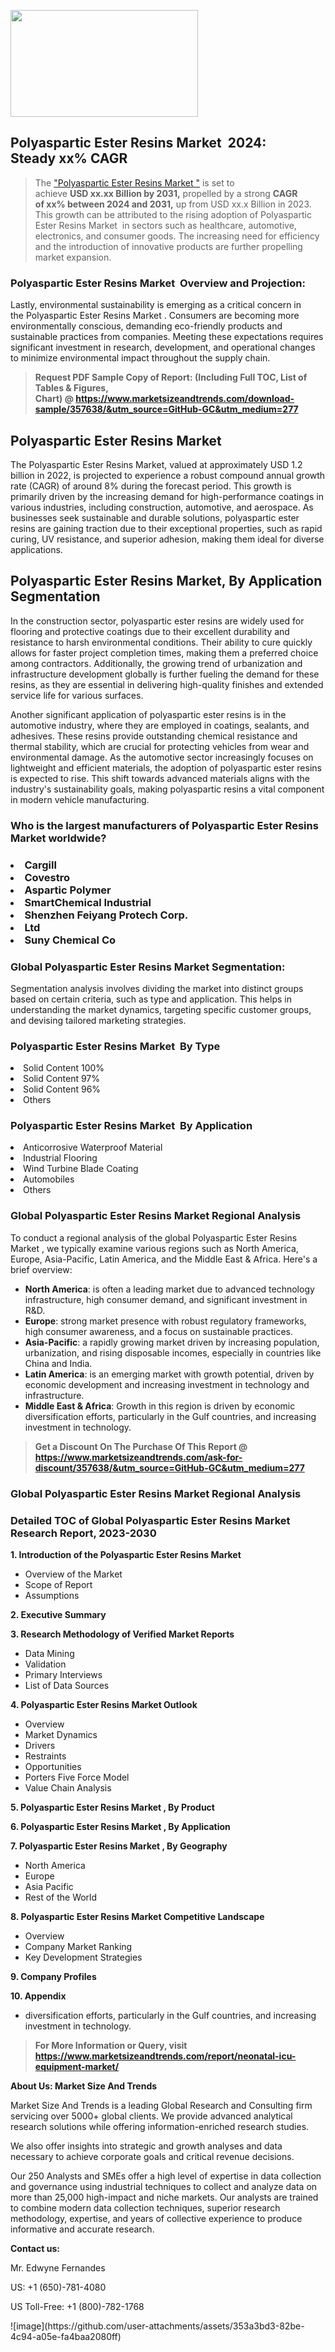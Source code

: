 <p><img class="alignnone size-medium wp-image-20088" src="https://ffe5etoiles.com/wp-content/uploads/2024/12/MST1-300x171.png" alt="" width="300" height="171" /></p><h2 id="ember46" class="ember-view reader-text-block__heading-2">Polyaspartic Ester Resins Market &nbsp;2024: Steady&nbsp;xx% CAGR</h2><blockquote id="ember47" class="ember-view reader-text-block__blockquote">The&nbsp;<a class="app-aware-link " href="https://www.marketsizeandtrends.com/download-sample/357638/&utm_source=GitHub-GC&utm_medium=277" target="_blank" data-test-app-aware-link="">"Polyaspartic Ester Resins Market "</a>&nbsp;is set to achieve&nbsp;<strong>USD&nbsp;xx.xx&nbsp;Billion by 2031,</strong>&nbsp;propelled by a strong&nbsp;<strong>CAGR of&nbsp;xx% between 2024 and 2031,</strong>&nbsp;up from USD xx.x Billion in 2023. This growth can be attributed to the rising adoption of&nbsp;Polyaspartic Ester Resins Market &nbsp;in sectors such as healthcare, automotive, electronics, and consumer goods. The increasing need for efficiency and the introduction of innovative products are further propelling market expansion.</blockquote><h3 id="ember48" class="ember-view reader-text-block__heading-3">Polyaspartic Ester Resins Market &nbsp;Overview and Projection:</h3><p id="ember49" class="ember-view reader-text-block__paragraph">Lastly, environmental sustainability is emerging as a critical concern in the&nbsp;Polyaspartic Ester Resins Market . Consumers are becoming more environmentally conscious, demanding eco-friendly products and sustainable practices from companies. Meeting these expectations requires significant investment in research, development, and operational changes to minimize environmental impact throughout the supply chain.</p><blockquote id="ember50" class="ember-view reader-text-block__blockquote"><strong>Request PDF Sample Copy of Report: (Including Full TOC, List of Tables &amp; Figures, Chart)&nbsp;@&nbsp;<strong><a href="https://www.marketsizeandtrends.com/download-sample/357638/&utm_source=GitHub-GC&utm_medium=277" target="_blank">https://www.marketsizeandtrends.com/download-sample/357638/&utm_source=GitHub-GC&utm_medium=277</a></strong></strong></blockquote><h3 class=""> <h2>Polyaspartic Ester Resins Market</h2><p>The Polyaspartic Ester Resins Market, valued at approximately USD 1.2 billion in 2022, is projected to experience a robust compound annual growth rate (CAGR) of around 8% during the forecast period. This growth is primarily driven by the increasing demand for high-performance coatings in various industries, including construction, automotive, and aerospace. As businesses seek sustainable and durable solutions, polyaspartic ester resins are gaining traction due to their exceptional properties, such as rapid curing, UV resistance, and superior adhesion, making them ideal for diverse applications.</p><h2>Polyaspartic Ester Resins Market, By Application Segmentation</h2><p>In the construction sector, polyaspartic ester resins are widely used for flooring and protective coatings due to their excellent durability and resistance to harsh environmental conditions. Their ability to cure quickly allows for faster project completion times, making them a preferred choice among contractors. Additionally, the growing trend of urbanization and infrastructure development globally is further fueling the demand for these resins, as they are essential in delivering high-quality finishes and extended service life for various surfaces.</p><p>Another significant application of polyaspartic ester resins is in the automotive industry, where they are employed in coatings, sealants, and adhesives. These resins provide outstanding chemical resistance and thermal stability, which are crucial for protecting vehicles from wear and environmental damage. As the automotive sector increasingly focuses on lightweight and efficient materials, the adoption of polyaspartic ester resins is expected to rise. This shift towards advanced materials aligns with the industry's sustainability goals, making polyaspartic resins a vital component in modern vehicle manufacturing.</p></h3><h3 id="" class="">Who is the largest manufacturers of&nbsp;Polyaspartic Ester Resins Market  worldwide?</h3><h3 class=""></Li><Li>Cargill</Li><Li> Covestro</Li><Li> Aspartic Polymer</Li><Li> SmartChemical Industrial</Li><Li> Shenzhen Feiyang Protech Corp.</Li><Li> Ltd</Li><Li> Suny Chemical Co</h3><h3 id="ember53" class="ember-view reader-text-block__heading-3">Global&nbsp;Polyaspartic Ester Resins Market  Segmentation:</h3><p id="ember54" class="ember-view reader-text-block__paragraph">Segmentation analysis involves dividing the market into distinct groups based on certain criteria, such as type and application. This helps in understanding the market dynamics, targeting specific customer groups, and devising tailored marketing strategies.</p><h3 id="" class="">Polyaspartic Ester Resins Market &nbsp;By Type</h3><p></Li><Li>Solid Content 100%</Li><Li> Solid Content 97%</Li><Li> Solid Content 96%</Li><Li> Others</p><h3 id="" class="">Polyaspartic Ester Resins Market &nbsp;By Application</h3><p class=""></Li><Li>Anticorrosive Waterproof Material</Li><Li> Industrial Flooring</Li><Li> Wind Turbine Blade Coating</Li><Li> Automobiles</Li><Li> Others</p><h3 id="ember62" class="ember-view reader-text-block__heading-3">Global Polyaspartic Ester Resins Market  Regional Analysis</h3><p id="ember63" class="ember-view reader-text-block__paragraph">To conduct a regional analysis of the global Polyaspartic Ester Resins Market , we typically examine various regions such as North America, Europe, Asia-Pacific, Latin America, and the Middle East &amp; Africa. Here's a brief overview:</p><ul><li><strong>North America</strong>: is often a leading market due to advanced technology infrastructure, high consumer demand, and significant investment in R&amp;D.</li><li><strong>Europe</strong>: strong market presence with robust regulatory frameworks, high consumer awareness, and a focus on sustainable practices.</li><li><strong>Asia-Pacific</strong>: a rapidly growing market driven by increasing population, urbanization, and rising disposable incomes, especially in countries like China and India.</li><li><strong>Latin America</strong>: is an emerging market with growth potential, driven by economic development and increasing investment in technology and infrastructure.</li><li><strong>Middle East &amp; Africa</strong>: Growth in this region is driven by economic diversification efforts, particularly in the Gulf countries, and increasing investment in technology.</li></ul><blockquote id="ember61" class="ember-view reader-text-block__blockquote"><strong>Get a Discount On The Purchase Of This Report @ <strong><a href="https://html-cleaner.com/" target="">https://www.marketsizeandtrends.com/ask-for-discount/357638/&utm_source=GitHub-GC&utm_medium=277</a></strong></strong></blockquote><h3 id="ember62" class="ember-view reader-text-block__heading-3">Global Polyaspartic Ester Resins Market  Regional Analysis</h3><h3 id="" class="">Detailed TOC of Global Polyaspartic Ester Resins Market  Research Report, 2023-2030</h3><p id="" class=""><strong>1. Introduction of the Polyaspartic Ester Resins Market </strong></p><ul><li>Overview of the Market</li><li>Scope of Report</li><li>Assumptions</li></ul><p id="" class=""><strong>2. Executive Summary</strong></p><p id="" class=""><strong>3. Research Methodology of Verified Market Reports</strong></p><ul><li>Data Mining</li><li>Validation</li><li>Primary Interviews</li><li>List of Data Sources</li></ul><p id="" class=""><strong>4. Polyaspartic Ester Resins Market  Outlook</strong></p><ul><li>Overview</li><li>Market Dynamics</li><li>Drivers</li><li>Restraints</li><li>Opportunities</li><li>Porters Five Force Model</li><li>Value Chain Analysis</li></ul><p id="" class=""><strong>5. Polyaspartic Ester Resins Market , By Product</strong></p><p id="" class=""><strong>6. Polyaspartic Ester Resins Market , By Application</strong></p><p id="" class=""><strong>7. Polyaspartic Ester Resins Market , By Geography</strong></p><ul><li>North America</li><li>Europe</li><li>Asia Pacific</li><li>Rest of the World</li></ul><p id="" class=""><strong>8. Polyaspartic Ester Resins Market  Competitive Landscape</strong></p><ul><li>Overview</li><li>Company Market Ranking</li><li>Key Development Strategies</li></ul><p id="" class=""><strong>9. Company Profiles</strong></p><p id="" class=""><strong>10. Appendix</strong></p><ul><li>diversification efforts, particularly in the Gulf countries, and increasing investment in technology.</li></ul><blockquote id="ember65" class="ember-view reader-text-block__blockquote"><strong>For More Information or Query, visit <strong><strong><a href="https://html-cleaner.com/" target="">https://www.marketsizeandtrends.com/report/neonatal-icu-equipment-market/</a></strong></strong></strong></blockquote><p id="" class=""><strong>About Us: Market Size And Trends</strong></p><p id="" class="">Market Size And Trends is a leading Global Research and Consulting firm servicing over 5000+ global clients. We provide advanced analytical research solutions while offering information-enriched research studies.</p><p id="" class="">We also offer insights into strategic and growth analyses and data necessary to achieve corporate goals and critical revenue decisions.</p><p id="" class="">Our 250 Analysts and SMEs offer a high level of expertise in data collection and governance using industrial techniques to collect and analyze data on more than 25,000 high-impact and niche markets. Our analysts are trained to combine modern data collection techniques, superior research methodology, expertise, and years of collective experience to produce informative and accurate research.</p><p id="" class=""><strong>Contact us:</strong></p><p id="" class="">Mr. Edwyne Fernandes</p><p id="" class="">US: +1 (650)-781-4080</p><p id="" class="">US Toll-Free: +1 (800)-782-1768</p>
![image](https://github.com/user-attachments/assets/353a3bd3-82be-4c94-a05e-fa4baa2080ff)

